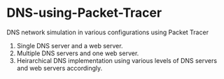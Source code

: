 # DNS-using-Packet-Tracer
DNS network simulation in various configurations using Packet Tracer
1) Single DNS server and a web server.
2) Multiple DNS servers and one web server.
3) Heirarchical DNS implementation using various levels of DNS servers and web servers accordingly.
